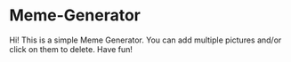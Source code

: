 # Meme-Generator
Hi! This is a simple Meme Generator. You can add multiple pictures and/or click on them to delete. Have fun!
